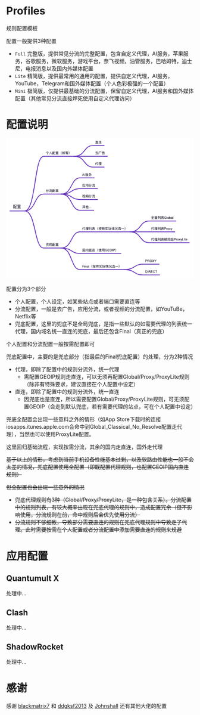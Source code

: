 # Profiles

规则配置模板

配置一般提供3种配置

- `Full` 完整版，提供常见分流的完整配置，包含自定义代理，AI服务，苹果服务，谷歌服务，微软服务，游戏平台，奈飞视频，油管服务，巴哈姆特，迪士尼，电报消息以及国内外媒体配置
- `Lite` 精简版，提供最常用的通用的配置，提供自定义代理，AI服务，YouTube，Telegram和国外媒体配置（个人色彩极强的一个配置）
- `Mini` 极简版，仅提供最基础的分流配置，保留自定义代理，AI服务和国外媒体配置（其他常见分流直接焊死使用自定义代理访问）

# 配置说明

![配置说明](./image.png)

配置分为3个部分

- 个人配置，个人设定，如某些站点或者端口需要直连等
- 分流配置，一般是去广告，应用分流，或者视频的分流配置，如YouTuBe，Netflix等
- 兜底配置，这里的兜底不是全局兜底，是指一些默认的如需要代理的列表统一代理，国内域名统一直连的兜底，最后还包含Final（真正的兜底）

个人配置和分流配置一般按需配置即可

兜底配置中，主要的是兜底部分（指最后的Final兜底配置）的处理，分为2种情况

- 代理，即除了配置中的规则分流外，统一代理
  - 需配置GEOIP规则走直连，可以无须再配置Global/Proxy/ProxyLite规则（除非有特殊要求，建议直接在个人配置中设定）
- 直连，即除了配置中的规则分流外，统一直连
  - 因兜底也是直连，所以需要配置Global/Proxy/ProxyLite规则，可无须配置GEOIP（会走到默认兜底，若有需要代理的站点，可在个人配置中设定）

兜底全配置会出现一些意料之外的情形（如App Store下载时的连接iosapps.itunes.apple.com会命中到Global_Classical_No_Resolve配置走代理），当然也可以使用ProxyLite配置。

这里回归基础流程，实现按需分流，其余的国内走直连，国外走代理

~~基于以上的情形，考虑到当前手机设备性能基本过剩，以及软路由性能也一般不会太差的情况，兜底配置使用全配置（即既配置代理规则，也配置GEOIP国内直连规则）~~

~~但全配置也会出现一些意外的情况~~

- ~~兜底代理规则有3种（Global/Proxy/ProxyLite，是一种包含关系）。分流配置中的规则列表，有较大概率出现在兜底代理的规则中，造成配置冗余（但不影响使用，分流规则在前，命中规则后会优先使用分流）~~
- ~~分流规则不够细致，导致部分需要直连的规则在兜底代理规则中导致走了代理。此时需要按需在个人配置或者分流配置中添加需要直连的规则来规避~~

# 应用配置

## Quantumult X

处理中...

## Clash

处理中...

## ShadowRocket

处理中...

# 感谢

感谢 [blackmatrix7](https://github.com/blackmatrix7) 和 [ddgksf2013](https://github.com/ddgksf2013) 及 [Johnshall](https://github.com/Johnshall/Shadowrocket-ADBlock-Rules-Forever.git) 还有其他大佬的配置
